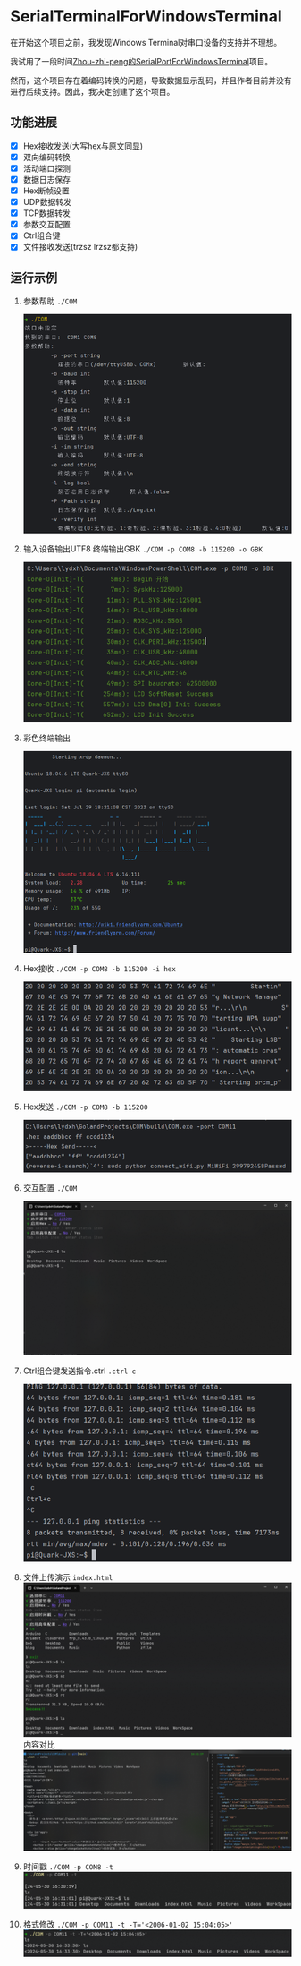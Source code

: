# SerialTerminalForWindowsTerminal
在开始这个项目之前，我发现Windows Terminal对串口设备的支持并不理想。

我试用了一段时间[Zhou-zhi-peng的SerialPortForWindowsTerminal](https://github.com/Zhou-zhi-peng/SerialPortForWindowsTerminal/)项目。

然而，这个项目存在着编码转换的问题，导致数据显示乱码，并且作者目前并没有进行后续支持。因此，我决定创建了这个项目。

## 功能进展
* [x] Hex接收发送(大写hex与原文同显)
* [x] 双向编码转换
* [x] 活动端口探测
* [x] 数据日志保存
* [x] Hex断帧设置
* [x] UDP数据转发
* [x] TCP数据转发
* [x] 参数交互配置
* [x] Ctrl组合键
* [x] 文件接收发送(trzsz lrzsz都支持)

## 运行示例

1. 参数帮助 `./COM`

    ![img1.png](image/img1.png)

2. 输入设备输出UTF8 终端输出GBK `./COM -p COM8 -b 115200 -o GBK`

    ![img2.png](image/img2.png)
3. 彩色终端输出

   ![img3.png](image/img3.png)

4. Hex接收 `./COM -p COM8 -b 115200 -i hex`
   
   ![img4.png](image/img4.png)
5. Hex发送 `./COM -p COM8 -b 115200`

   ![img5.png](image/img5.png)
6. 交互配置 `./COM`

   ![img6.png](image/img6.png)
7. Ctrl组合键发送指令.ctrl `.ctrl c`
   
   ![img7.png](image/img7.png)
8. 文件上传演示 `index.html`
   ![img8.png](image/img8.png)
   内容对比
   ![img11.png](image/img11.png)
9. 时间戳 `./COM -p COM8 -t`
   ![img9.png](image/img9.png)
10. 格式修改 `./COM -p COM11 -t -T='<2006-01-02 15:04:05>'`
    ![img10.png](image/img10.png)
